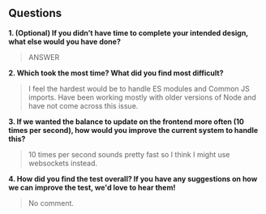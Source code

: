 ## Questions
__1. (Optional) If you didn’t have time to complete your intended design, what else would you have done?__
> ANSWER

__2. Which took the most time? What did you find most difficult?__
> I feel the hardest would be to handle ES modules and Common JS imports. Have been working mostly with older versions of Node and have not come across this issue.

__3. If we wanted the balance to update on the frontend more often (10 times per second), how would you improve the current system to handle this?__
> 10 times per second sounds pretty fast so I think I might use websockets instead.

__4. How did you find the test overall? If you have any suggestions on how we can improve the test, we'd love to hear them!__
> No comment.